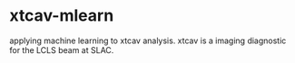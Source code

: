 # xtcav-mlearn
applying machine learning to xtcav analysis. xtcav is a imaging diagnostic for the LCLS beam at SLAC.
